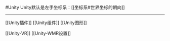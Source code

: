 #Unity
Unity默认是左手坐标系：[[坐标系#世界坐标的朝向]]
***
[[Unity插件]]
[[Unity组件]]
[[Unity图形]]


[[Unity-VR]]
[[Unity-WMR设置]]